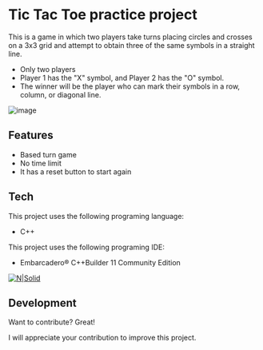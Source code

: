# Tic Tac Toe practice project



This is a game in which two players take turns placing circles and crosses on a 3x3 grid and attempt to obtain three of the same symbols in a straight line.

- Only two players
- Player 1 has the "X" symbol, and Player 2 has the "O" symbol.
- The winner will be the player who can mark their symbols in a row, column, or diagonal line.

![image](https://github.com/Mikymen/tic-tac-toe/assets/6124863/4bfbf8ff-3801-4a1e-ba39-4a7e8a99d059)


## Features

- Based turn game
- No time limit
- It has a reset button to start again

## Tech

This project uses the following programing language:
- C++

This project uses the following programing IDE:

- Embarcadero® C++Builder 11 Community Edition

[![N|Solid](https://i0.wp.com/www.javiergutierrezchamorro.com/wp-content/uploads/2018/07/cpp_builder_requirements.png?w=300&ssl=1)](https://embarcadero.com/)

## Development

Want to contribute? Great!

I will appreciate your contribution to improve this project.

